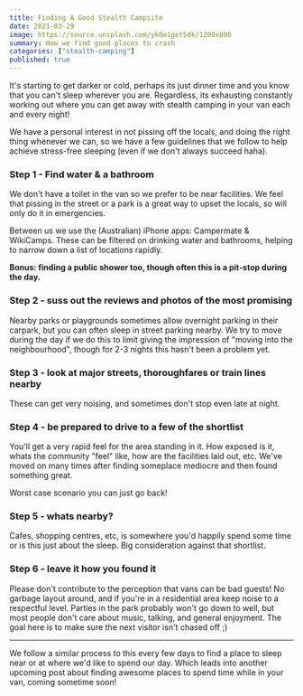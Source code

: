 ```yaml
---
title: Finding A Good Stealth Campsite
date: 2021-03-29
image: https://source.unsplash.com/ykOo1get5dk/1200x800
summary: How we find good places to crash
categories: ["stealth-camping"]
published: true
---
```


It's starting to get darker or cold, perhaps its just dinner time and you know that you can't sleep wherever you are. Regardless, its exhausting constantly working out where you can get away with stealth camping in your van each and every night!

We have a personal interest in not pissing off the locals, and doing the right thing whenever we can, so we have a few guidelines that we follow to help achieve stress-free sleeping (even if we don't always succeed haha).

### Step 1 - Find water & a bathroom
We don't have a toilet in the van so we prefer to be near facilities. We feel that pissing in the street or a park is a great way to upset the locals, so will only do it in emergencies. 

Between us we use the (Australian) iPhone apps: Campermate & WikiCamps. These can be filtered on drinking water and bathrooms, helping to narrow down a list of locations rapidly.

**Bonus: finding a public shower too, though often this is a pit-stop during the day.**



### Step 2 - suss out the reviews and photos of the most promising
Nearby parks or playgrounds sometimes allow overnight parking in their carpark, but you can often sleep in street parking nearby. We try to move during the day if we do this to limit giving the impression of "moving into the neighbourhood", though for 2-3 nights this hasn't been a problem yet.

### Step 3 - look at major streets, thoroughfares or train lines nearby
These can get very noising, and sometimes don't stop even late at night.

### Step 4 - be prepared to drive to a few of the shortlist 
You'll get a very rapid feel for the area standing in it. How exposed is it, whats the community "feel" like, how are the facilities laid out, etc. We've moved on many times after finding someplace mediocre and then found something great.

Worst case scenario you can just go back!

### Step 5 - whats nearby?
Cafes, shopping centres, etc, is somewhere you'd happily spend some time or is this just about the sleep. Big consideration against that shortlist.

### Step 6 - leave it how you found it
Please don't contribute to the perception that vans can be bad guests! No garbage layout around, and if you're in a residential area keep noise to a respectful level. Parties in the park probably won't go down to well, but most people don't care about music, talking, and general enjoyment. The goal here is to make sure the next visitor isn't chased off ;) 

----

We follow a similar process to this every few days to find a place to sleep near or at where we'd like to spend our day. Which leads into another upcoming post about finding awesome places to spend time while in your van, coming sometime soon!